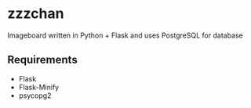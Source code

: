 # zzzchan
Imageboard written in Python + Flask and uses PostgreSQL for database

## Requirements
* Flask
* Flask-Minify
* psycopg2

